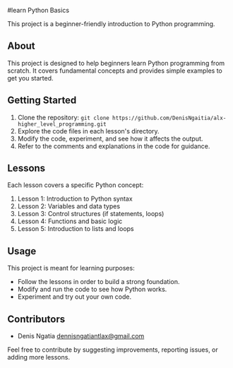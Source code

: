 #learn Python Basics

This project is a beginner-friendly introduction to Python programming.

## About

This project is designed to help beginners learn Python programming from scratch. It covers fundamental concepts and provides simple examples to get you started.

## Getting Started

1. Clone the repository: `git clone https://github.com/DenisNgaitia/alx-higher_level_programming.git`
2. Explore the code files in each lesson's directory.
3. Modify the code, experiment, and see how it affects the output.
4. Refer to the comments and explanations in the code for guidance.

## Lessons

Each lesson covers a specific Python concept:

1. Lesson 1: Introduction to Python syntax
2. Lesson 2: Variables and data types
3. Lesson 3: Control structures (if statements, loops)
4. Lesson 4: Functions and basic logic
5. Lesson 5: Introduction to lists and loops

## Usage

This project is meant for learning purposes:

- Follow the lessons in order to build a strong foundation.
- Modify and run the code to see how Python works.
- Experiment and try out your own code.

## Contributors

- Denis Ngatia <dennisngatiantlax@gmail.com>

Feel free to contribute by suggesting improvements, reporting issues, or adding more lessons.
